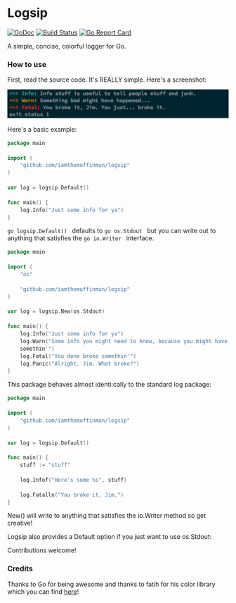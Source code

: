 # Logsip
[![GoDoc](https://godoc.org/github.com/iamthemuffinman/logsip?status.svg)](https://godoc.org/github.com/iamthemuffinman/logsip)
[![Build Status](https://travis-ci.org/iamthemuffinman/logsip.svg?branch=master)](https://travis-ci.org/iamthemuffinman/logsip) [![Go Report Card](https://goreportcard.com/badge/github.com/iamthemuffinman/logsip)](https://goreportcard.com/report/github.com/iamthemuffinman/logsip)

A simple, concise, colorful logger for Go.

### How to use
First, read the source code. It's REALLY simple. Here's a screenshot:

![Just a screenshot here, nothin' to see](/screenshot.png?raw=true)

Here's a basic example:

```go
package main

import (
    "github.com/iamthemuffinman/logsip"
)

var log = logsip.Default()

func main() {
    log.Info("Just some info for ya")
}
```

```go logsip.Default() ``` defaults to ```go os.Stdout ``` but you can write
out to anything that satisfies the ```go io.Writer ``` interface.

```go
package main

import (
    "os"

    "github.com/iamthemuffinman/logsip"
)

var log = logsip.New(os.Stdout)

func main() {
    log.Info("Just some info for ya")
    log.Warn("Some info you might need to know, because you might have broken
    somethin'")
    log.Fatal("You done broke somethin'")
    log.Panic("Alright, Jim. What broke?")
}
```

This package behaves almost identi:cally to the standard log package:

```go
package main

import (
    "github.com/iamthemuffinman/logsip"
)

var log = logsip.Default()

func main() {
    stuff := "stuff"

    log.Infof("Here's some %s", stuff)

    log.Fatalln("You broke it, Jim.")
}
```

New() will write to anything that satisfies the io.Writer method so get creative!

Logsip also provides a Default option if you just want to use os.Stdout:

Contributions welcome!

### Credits
Thanks to Go for being awesome and thanks to fatih for his color library which you can find [here](https://github.com/fatih/color)!
